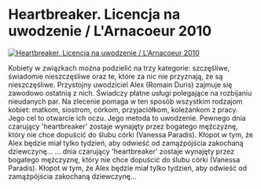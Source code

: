 Heartbreaker. Licencja na uwodzenie / L'Arnacoeur 2010 
=============
[![Heartbreaker. Licencja na uwodzenie / L'Arnacoeur 2010 ](http://vidos.pl/images/player.gif)](http://vidos.pl/heartbreaker-licencja-na-uwodzenie-l-arnacoeur-2010)

 Kobiety w związkach można podzielić na trzy kategorie: szczęśliwe, świadomie nieszczęśliwe oraz te, które za nic nie przyznają, że są nieszczęśliwe. Przystojny uwodziciel Alex (Romain Duris) zajmuje się zawodowo ostatnią z nich. Świadczy płatne usługi polegające na rozbijaniu nieudanych par. Na zlecenie pomaga w ten sposób wszystkim rodzajom kobiet: matkom, siostrom, córkom, przyjaciółkom, koleżankom z pracy. Jego cel to otwarcie ich oczu. Jego metoda to uwodzenie. Pewnego dnia czarujący 'heartbreaker' zostaje wynajęty przez bogatego mężczyznę, który nie chce dopuścić do ślubu córki (Vanessa Paradis). Kłopot w tym, że Alex będzie miał tylko tydzień, aby odwieść od zamążpójścia zakochaną dziewczynę...  ... dnia czarujący 'heartbreaker' zostaje wynajęty przez bogatego mężczyznę, który nie chce dopuścić do ślubu córki (Vanessa Paradis). Kłopot w tym, że Alex będzie miał tylko tydzień, aby odwieść od zamążpójścia zakochaną dziewczynę...
